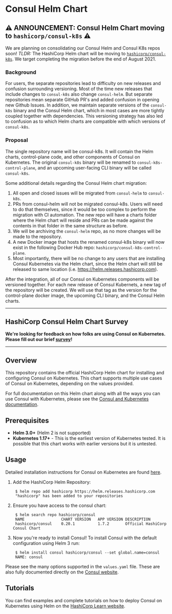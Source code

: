 # Consul Helm Chart

## ⚠️	 ANNOUNCEMENT: Consul Helm Chart moving to `hashicorp/consul-k8s` ⚠️	

We are planning on consolidating our Consul Helm and Consul K8s repos soon! *TLDR:* The HashiCorp Helm chart will be moving to [`hashicorp/consul-k8s`](https://github.com/hashicorp/consul-k8s). We target completing the migration before the end of August 2021.

### Background

For users, the separate repositories lead to difficulty on new releases and confusion surrounding versioning. Most of the time new releases that include changes to `consul-k8s` also change `consul-helm`. But separate repositories mean separate GitHub PR's and added confusion in opening new Github Issues. In addition, we maintain separate versions of the `consul-k8s` binary and the Consul Helm chart, which in most cases are more tightly coupled together with dependencies. This versioning strategy has also led to confusion as to which Helm charts are compatible with which versions of `consul-k8s`.

### Proposal

The single repository name will be consul-k8s. It will contain the Helm charts, control-plane code, and other components of Consul on Kubernetes. The original `consul-k8s` binary will be renamed to `consul-k8s-control-plane`, and an upcoming user-facing CLI binary will be called `consul-k8s`.

Some additional details regarding the Consul Helm chart migration:

1. All open and closed issues will be migrated from `consul-helm` to `consul-k8s`.
2. PRs from consul-helm will not be migrated consul-k8s. Users will need to do that themselves, since it would be too complex to perform the migration with CI automation. The new repo will have a charts folder where the Helm chart will reside and PRs can be made against the contents in that folder in the same structure as before.
3. We will be archiving the `consul-helm` repo, as no more changes will be made to the repository.
4. A new Docker image that hosts the renamed consul-k8s binary will now exist in the following Docker Hub repo: `hashicorp/consul-k8s-control-plane`.
5. Most importantly, there will be no change to any users that are installing Consul Kubernetes via the Helm chart, since the Helm chart will still be released to same location (i.e. https://helm.releases.hashicorp.com).

After the integration, all of our Consul on Kubernetes components will be versioned together. For each new release of Consul Kubernets, a new tag of the repository will be created. We will use that tag as the version for the control-plane docker image, the upcoming CLI binary, and the Consul Helm charts.

---

## HashiCorp Consul Helm Chart Survey

 **We're looking for feedback on how folks are using Consul on Kubernetes. Please fill out our brief [survey](https://hashicorp.sjc1.qualtrics.com/jfe/form/SV_4MANbw1BUku7YhL)!** 
 
----

## Overview

This repository contains the official HashiCorp Helm chart for installing
and configuring Consul on Kubernetes. This chart supports multiple use
cases of Consul on Kubernetes, depending on the values provided.

For full documentation on this Helm chart along with all the ways you can
use Consul with Kubernetes, please see the
[Consul and Kubernetes documentation](https://www.consul.io/docs/platform/k8s/index.html).

## Prerequisites
  * **Helm 3.0+** (Helm 2 is not supported)
  * **Kubernetes 1.17+** - This is the earliest version of Kubernetes tested.
    It is possible that this chart works with earlier versions but it is
    untested.

## Usage

Detailed installation instructions for Consul on Kubernetes are found [here](https://www.consul.io/docs/k8s/installation/overview). 

1. Add the HashiCorp Helm Repository:
    
        $ helm repo add hashicorp https://helm.releases.hashicorp.com
        "hashicorp" has been added to your repositories
    
2. Ensure you have access to the consul chart: 

        $ helm search repo hashicorp/consul
        NAME                CHART VERSION   APP VERSION DESCRIPTION
        hashicorp/consul    0.20.1          1.7.2       Official HashiCorp Consul Chart

3. Now you're ready to install Consul! To install Consul with the default configuration using Helm 3 run:

        $ helm install consul hashicorp/consul --set global.name=consul
        NAME: consul

Please see the many options supported in the `values.yaml`
file. These are also fully documented directly on the
[Consul website](https://www.consul.io/docs/platform/k8s/helm.html).

## Tutorials

You can find examples and complete tutorials on how to deploy Consul on 
Kubernetes using Helm on the [HashiCorp Learn website](https://learn.hashicorp.com/consul).
